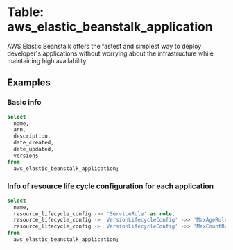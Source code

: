 # Table: aws_elastic_beanstalk_application

AWS Elastic Beanstalk offers the fastest and simplest way to deploy developer's applications without worrying about the infrastructure while maintaining high availability.

## Examples

### Basic info

```sql
select
  name,
  arn,
  description,
  date_created,
  date_updated,
  versions
from
  aws_elastic_beanstalk_application;
```


### Info of resource life cycle configuration for each application

```sql
select
  name,
  resource_lifecycle_config ->> 'ServiceRole' as role,
  resource_lifecycle_config -> 'VersionLifecycleConfig' ->> 'MaxAgeRule' as max_age_rule,
  resource_lifecycle_config -> 'VersionLifecycleConfig' ->> 'MaxCountRule' as max_count_rule
from
  aws_elastic_beanstalk_application;
```

 